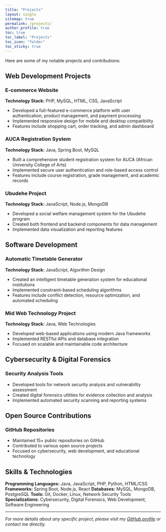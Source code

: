 ```yaml
---
title: "Projects"
layout: single
sitemap: true
permalink: /projects/
author_profile: true
toc: true
toc_label: "Projects"
toc_icon: "folder"
toc_sticky: true
---
```


Here are some of my notable projects and contributions:

## Web Development Projects

### E-commerce Website
**Technology Stack:** PHP, MySQL, HTML, CSS, JavaScript
- Developed a full-featured e-commerce platform with user authentication, product management, and payment processing
- Implemented responsive design for mobile and desktop compatibility
- Features include shopping cart, order tracking, and admin dashboard

### AUCA Registration System
**Technology Stack:** Java, Spring Boot, MySQL
- Built a comprehensive student registration system for AUCA (African University College of Arts)
- Implemented secure user authentication and role-based access control
- Features include course registration, grade management, and academic records

### Ubudehe Project
**Technology Stack:** JavaScript, Node.js, MongoDB
- Developed a social welfare management system for the Ubudehe program
- Created both frontend and backend components for data management
- Implemented data visualization and reporting features

## Software Development

### Automatic Timetable Generator
**Technology Stack:** JavaScript, Algorithm Design
- Created an intelligent timetable generation system for educational institutions
- Implemented constraint-based scheduling algorithms
- Features include conflict detection, resource optimization, and automated scheduling

### Mid Web Technology Project
**Technology Stack:** Java, Web Technologies
- Developed web-based applications using modern Java frameworks
- Implemented RESTful APIs and database integration
- Focused on scalable and maintainable code architecture

## Cybersecurity & Digital Forensics

### Security Analysis Tools
- Developed tools for network security analysis and vulnerability assessment
- Created digital forensics utilities for evidence collection and analysis
- Implemented automated security scanning and reporting systems

## Open Source Contributions

### GitHub Repositories
- Maintained 15+ public repositories on GitHub
- Contributed to various open source projects
- Focused on cybersecurity, web development, and educational technology

## Skills & Technologies

**Programming Languages:** Java, JavaScript, PHP, Python, HTML/CSS
**Frameworks:** Spring Boot, Node.js, React
**Databases:** MySQL, MongoDB, PostgreSQL
**Tools:** Git, Docker, Linux, Network Security Tools
**Specializations:** Cybersecurity, Digital Forensics, Web Development, Software Engineering

---

*For more details about any specific project, please visit my [GitHub profile](https://github.com/Katumbigeorges) or contact me directly.*
